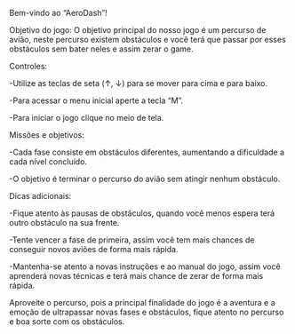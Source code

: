 Bem-vindo ao “AeroDash”!

Objetivo do jogo: 
O objetivo principal do nosso jogo é um percurso de avião, neste percurso existem obstáculos e você terá que passar por esses obstáculos sem bater neles e assim zerar o game. 

Controles:

-Utilize as teclas de seta (↑, ↓) para se mover para cima e para baixo. 

-Para acessar o menu inicial aperte a tecla “M”.

-Para iniciar o jogo clique no meio de tela.


Missões e objetivos:

-Cada fase consiste em obstáculos diferentes, aumentando a dificuldade a cada nível concluído.

-O objetivo é terminar o percurso do avião sem atingir nenhum obstáculo. 


Dicas adicionais:

-Fique atento às pausas de obstáculos, quando você menos espera terá outro obstáculo na sua frente.

-Tente vencer a fase de primeira, assim você tem mais chances de conseguir novos aviões de forma mais rápida. 

-Mantenha-se atento a novas instruções e ao manual do jogo, assim você aprenderá novas técnicas e terá mais chance de zerar de forma mais rápida. 


Aproveite o percurso, pois a principal finalidade do jogo é a aventura e a emoção de ultrapassar novas fases e obstáculos, fique atento no percurso e boa sorte com os obstáculos. 
